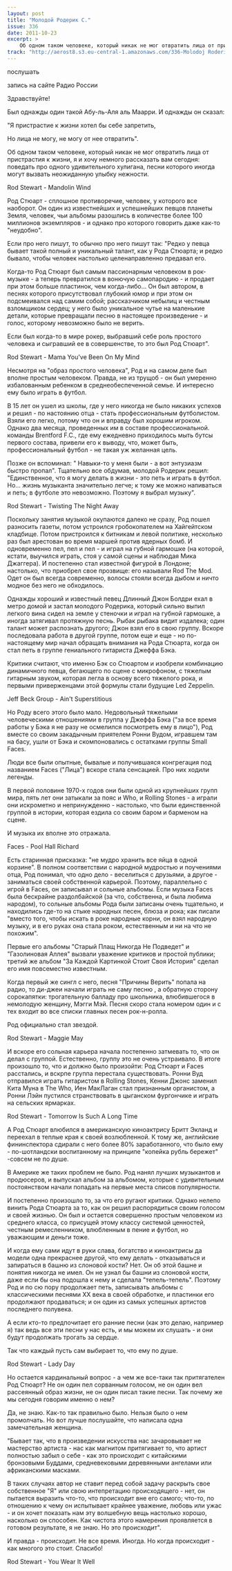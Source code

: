 ```yaml
---
layout: post
title: "Молодой Родерик С."
issue: 336
date: 2011-10-23
excerpt: >
    Об одном таком человеке, который никак не мог отвратить лица от пристрастия к жизни, я и хочу немного рассказать вам сегодня: поведать про одного удивительного хулигана, песни которого иногда могут вызвать неожиданную улыбку нежности.
track: "http://aerost8.s3.eu-central-1.amazonaws.com/336-Molodoj Roderik S.mp3"
---
```


послушать

запись на сайте Радио России

Здравствуйте!

Был однажды один такой Абу-ль-Аля аль Маарри. И однажды он сказал:

"Я пристрастие к жизни хотел бы себе запретить,

Но лица не могу, не могу от нее отвратить".

Об одном таком человеке, который никак не мог отвратить лица от пристрастия к жизни, я и хочу немного рассказать вам сегодня: поведать про одного удивительного хулигана, песни которого иногда могут вызвать неожиданную улыбку нежности.

Rod Stewart - Mandolin Wind

Род Стюарт - сплошное противоречие, человек, у которого все наоборот. Он один из известнейших и успешнейших певцов планеты Земля, человек, чьи альбомы разошлись в количестве более 100 миллионов экземпляров - и однако про которого говорить даже как-то "неудобно".

Если про него пишут, то обычно про него пишут так: "Редко у певца бывает такой полный и уникальный талант, как у Рода Стюарта; и редко бывало, чтобы человек настолько целенаправленно предавал его.

Когда-то Род Стюарт был самым пассионарным человеком в рок-музыке - а теперь превратился в вонючую самопародию - и продает при этом больше пластинок, чем когда-либо... Он был автором, в песнях которого присутствовал глубокий юмор и при этом он подсмеивался над самим собой; рассказчиком небылиц и честным взломщиком сердец; у него было уникальное чутье на маленькие детали, которые превращали песню в настоящее произведение - и голос, которому невозможно было не верить.

Если был когда-то в мире рокер, выбравший себе роль простого человека и сыгравший ее в совершенстве, то это был Род Стюарт".

Rod Stewart - Mama You've Been On My Mind

Несмотря на "образ простого человека", Род и на самом деле был вполне простым человеком. Правда, не из трущоб - он был умеренно избалованным ребенком в среднеобеспеченной семье. И интересно ему было играть в футбол.

В 15 лет он ушел из школы, где у него никогда не было никаких успехов и решил - по настоянию отца - стать профессиональным футболистом. Взяли его легко, потому что он и вправду был хорошим игроком. Однако два месяца, проведенных им в составе профессиональной. команды Brentford F.C., где ему ежедневно приходилось мыть бутсы первого состава, привели его к выводу, что, может быть, профессиональный футбол - не такая уж желанная цель.

Позже он вспоминал: " Навыки-то у меня были - а вот энтузиазм быстро пропал". Тщательно все обдумав, молодой Родерик решил: "Единственное, что я могу делать в жизни - это петь и играть в футбол. Но... жизнь музыканта значительно легче; к тому же можно напиваться и петь; в футболе это невозможно. Поэтому я выбрал музыку".

Rod Stewart - Twisting The Night Away

Поскольку занятия музыкой окупаются далеко не сразу, Род пошел разносить газеты, потом устроился гробокопателем на Хайгейтском кладбище. Потом пристроился к битникам и левой политике, несколько раз был арестован во время маршей против ядерных бомб. И одновременно пел, пел и пел - и играл на губной гармошке (на которой, кстати, выучился играть, стоя у самой сцены и наблюдая Мика Джаггера). И постепенно стал известной фигурой в Лондоне; настолько, что приобрел свое прозвище: его называли Rod The Mod. Одет он был всегда современно, волосы стояли всегда дыбом и ничто модное без него не обходилось.

Однажды хороший и известный певец Длинный Джон Болдри ехал в метро домой и застал молодого Родерика, который сильно выпил легкого вина сидел на земле у стеночки и играл на губной гармошке, а иногда затягивал протяжную песнь. Рыбак рыбака видит издалека; один талант может распознать другого; Джон взял его в свою группу. Вскоре последовала работа в другой группе, потом еще и еще - но по-настоящему мир начал обращать внимания на Рода Стюарта, когда он стал петь в группе гениального гитариста Джеффа Бэка.

Критики считают, что именно Бэк со Стюартом и изобрели комбинацию динамичного певца, бегающего по сцене с микрофоном, с тяжелым гитарным звуком, которая легла в основу всего тяжелого рока, и первыми приверженцами этой формулы стали будущие Led Zeppelin.

Jeff Beck Group - Ain't Superstitious

Но Роду всего этого было мало. Недовольный тяжелыми человеческими отношениями в группа у Джеффа Бэка ("за все время работы у Бэка я не разу не осмелился посмотреть ему в лицо"), Род вместе со своим закадычным приятелем Ронни Вудом, игравшем там на басу, ушли от Бэка и скомпоновались с остатками группы Small Faces.

Люди все были опытные, бывалые и получившаяся конгрегация под названием Faces ("Лица") вскоре стала сенсацией. Про них ходили легенды.

В первой половине 1970-х годов они были одной из крупнейших групп мира, пять лет они затыкали за пояс и Who, и Rolling Stones - а играли они искрометно и непринужденно - настолько, что были единственной группой в истории, которая ездила со своим баром и барменом на сцене.

И музыка их вполне это отражала.

Faces - Pool Hall Richard

Есть старинная присказка: "не мудро хранить все яйца в одной корзине". В полном соответствии с народной мудростью и поучениями отца, Род понимал, что одно дело - веселиться с друзьями, а другое - заниматься своей собственной карьерой. Поэтому, параллельно с игрой в Faces, он записывал и сольные альбомы. Если музыка Faces была бескрайне раздолбайской (за что, собственна, и была любима народом), то сольные альбомы Рода были записаны очень тщательно, и находились где-то на стыке народных песен, блюза и рока; как писали "вместо того, чтобы искать в роке народные корни, он взял народную музыку, и в его руках она стала роком, еcтественным и ни на что не похожим".

Первые его альбомы "Старый Плащ Никогда Не Подведет" и "Газолиновая Аллея" вызвали уважение критиков и простой публики; третий же альбом "За Каждой Картинкой Стоит Своя История" сделал его имя повсеместно известным.

Когда первый же сингл с него, песня "Причины Верить" попала на радио, то ди-джеи начали играть не саму песню , а обратную сторону сорокапятки: трогательную балладу про школьника, влюбившегося в немолодую женщину, Мэгги Мэй. Песня скоро стала номером один и с тех входит во все списки главных песен рок-н-ролла.

Род официально стал звездой.

Rod Stewart - Maggie May

И вскоре его сольная карьера начала постепенно затмевать то, что он делал с группой. Естественно, группу это не очень устраивало. В итоге произошло то, что и должно было произойти: Род Стюарт и Faces расстались, и вскрпе группа перестала существовать. Ронни Вуд отправился играть гитаристом в Rolling Stones, Кенни Джонс заменил Кита Муна в The Who, Иен МакЛаган стал признанным органистом, а Ронни Лэйн пустился странствовать в цыганском фургончике и играть на сельских ярмарках.

Rod Stewart - Tomorrow Is Such A Long Time

А Род Стюарт влюбился в американскую киноактрису Бритт Экланд и переехал в теплые края к своей возлюбленной. К тому же, английские фининспектора сдирали с него более 80% заработанного, что было ему - по-шотландски воспитанному на принципе "копейка рубль бережет" -совсем не по душе.

В Америке же таких проблем не было. Род нанял лучших музыкантов и продюсеров, и выпускал альбом за альбомом, которые с удивительным постоянством начали попадать на первые места списов популярности.

И постепенно произошло то, за что его ругают критики. Однако нелепо винить Рода Стюарта за то, как он решил распорядиться своим голосом и своей жизнью. Он был и остается совершенно простым человеком из среднего класса, со присущей этому классу системой ценностей, честным ремесленником, влюбленным в пение и футбол, но уважающим и деньги тоже.

И когда ему сами идут в руки слава, богатство и киноактрисы да модели одна прекраснее другой, что ему делать - отказываться и запираться в башню из слоновой кости? Нет. Он об этой башне и понятия никогда не имел. Он не узнал бы башни из слоновой кости, даже если бы она подошла к нему и сделала "тепель-тепель". Поэтому Род и по сю пору продолжает петь, записывать альбомы с классическими песнями XX века в своей обработке, и пластинки его продолжают продаваться; и он один из самых успешных артистов последнего полувека.

А если кто-то предпочитает его ранние песни (как это делаю, например я) так ведь все эти песни у нас есть, и мы можем их слушать - и они будут продолжать трогать за сердце.

Так что каждый пусть сам выбирает то, что ему по душе.

Rod Stewart - Lady Day

Но остается кардинальный вопрос - а чем же все-таки так притягателен Род Стюарт? Не он один пел сорванным голосом, не он один вел рассеянный образ жизни, не он один писал такие песни. Так почему же мы сегодня говорим именно о нем?

Да, не знаю. Как-то так правильно было. Нельзя было о нем промолчать. Но вот лучше послушайте, что написала одна замечательная женщина.

"Бывает так, что в произведении искусства нас зачаровывает не мастерство артиста - нас как магнитом притягивает то, что артист полностью забыл о себе - как это происходит с китайскими бронзовыми Буддами, средневековыми деревянными ангелами или африканскими масками.

В таких случаях автор не ставит перед собой задачу раскрыть свое собственное "Я" или свою интепретацию происходящего - нет, он пытается выразить что-то, что происходит вне его самого; что-то, по отношению к чему он испытывает крайнее уважение, любовь или ужас - и он хочет показать нам эту волшебную вещь настолько хорошо, насколько он способен. Как чистота этого намерения проявляется в готовом результате, я не знаю. Но это происходит".

И правда - происходит. Не все время. Иногда. Но когда происходит - как многого это стоит. Спасибо!

Rod Stewart - You Wear It Well
